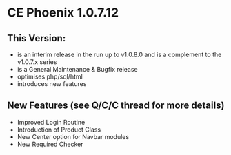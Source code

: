 # CE Phoenix 1.0.7.12
## This Version:
* is an interim release in the run up to v1.0.8.0 and is a complement to the v1.0.7.x series
* is a General Maintenance & Bugfix release
* optimises php/sql/html
* introduces new features
## New Features (see Q/C/C thread for more details)
* Improved Login Routine
* Introduction of Product Class
* New Center option for Navbar modules
* New Required Checker